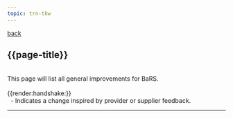 ```yaml
---
topic: trn-tkw
---
```


<a href="#" onclick="history.back()">back</a>

## {{page-title}}

<br>
This page will list all general improvements for BaRS. 
<br>
<br>
<div class="imgHandshake">{{render:handshake:}}</div> &nbsp; - Indicates a change inspired by provider or supplier feedback.
<p>
<hr>